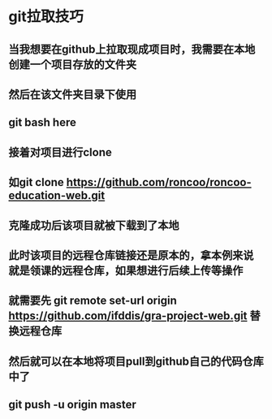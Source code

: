 # git拉取技巧
## 当我想要在github上拉取现成项目时，我需要在本地创建一个项目存放的文件夹
## 然后在该文件夹目录下使用
## git bash here
## 接着对项目进行clone
## 如git clone https://github.com/roncoo/roncoo-education-web.git
## 克隆成功后该项目就被下载到了本地
## 此时该项目的远程仓库链接还是原本的，拿本例来说 就是领课的远程仓库，如果想进行后续上传等操作
## 就需要先 git remote set-url origin https://github.com/ifddis/gra-project-web.git 替换远程仓库
## 然后就可以在本地将项目pull到github自己的代码仓库中了
## git push -u origin master
